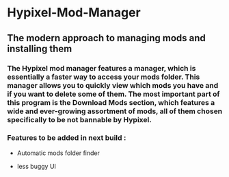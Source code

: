 # Hypixel-Mod-Manager
## The modern approach to managing mods and installing them

### The Hypixel mod manager features a manager, which is essentially a faster way to access your mods folder. This manager allows you to quickly view which mods you have and if you want to delete some of them. The most important part of this program is the Download Mods section, which features a wide and ever-growing assortment of mods, all of them chosen specifically to be not bannable by Hypixel.

### Features to be added in next build : 

* Automatic mods folder finder

* less buggy UI
